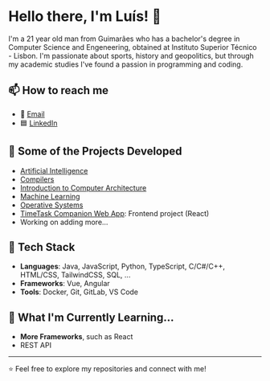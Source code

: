 # Hello there, I'm Luís! 👋

I'm a 21 year old man from Guimarães who has a bachelor's degree in Computer Science and Engeneering, obtained at Instituto Superior Técnico - Lisbon. I'm passionate about sports, history and geopolitics, but through my academic studies I've found a passion in programming and coding.

## 📫 How to reach me
- 📧 [Email](luispedro854584@gmail.com)
- 🟦 [LinkedIn](https://www.linkedin.com/in/luisppereira200318/)

## 🚀 Some of the Projects Developed
- [Artificial Intelligence](https://github.com/luispp018/ist-ai-project)
- [Compilers](https://github.com/luispp018/proj_til_comp)
- [Introduction to Computer Architecture](https://github.com/luispp018/proj_IAC_IST)
- [Machine Learning](https://github.com/luispp018/ML_homeworks)
- [Operative Systems](https://github.com/luispp018/proj_KVS_SO)
- [TimeTask Companion Web App](https://github.com/luispp018/timetask-companion): Frontend project (React)
- Working on adding more...

## 🔧 Tech Stack
- **Languages**: Java, JavaScript, Python, TypeScript, C/C#/C++, HTML/CSS, TailwindCSS, SQL, ...
- **Frameworks**: Vue, Angular
- **Tools**: Docker, Git, GitLab, VS Code

## 🌱 What I'm Currently Learning...
- **More Frameworks**, such as React
- REST API

---

⭐️ Feel free to explore my repositories and connect with me!
